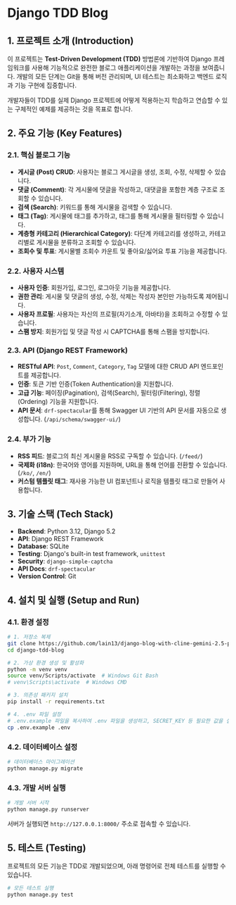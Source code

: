 # Django TDD Blog

## 1. 프로젝트 소개 (Introduction)

이 프로젝트는 **Test-Driven Development (TDD)** 방법론에 기반하여 Django 프레임워크를 사용해 기능적으로 완전한 블로그 애플리케이션을 개발하는 과정을 보여줍니다. 개발의 모든 단계는 Git을 통해 버전 관리되며, UI 테스트는 최소화하고 백엔드 로직과 기능 구현에 집중합니다.

개발자들이 TDD를 실제 Django 프로젝트에 어떻게 적용하는지 학습하고 연습할 수 있는 구체적인 예제를 제공하는 것을 목표로 합니다.

## 2. 주요 기능 (Key Features)

### 2.1. 핵심 블로그 기능
- **게시글 (Post) CRUD**: 사용자는 블로그 게시글을 생성, 조회, 수정, 삭제할 수 있습니다.
- **댓글 (Comment)**: 각 게시물에 댓글을 작성하고, 대댓글을 포함한 계층 구조로 조회할 수 있습니다.
- **검색 (Search)**: 키워드를 통해 게시물을 검색할 수 있습니다.
- **태그 (Tag)**: 게시물에 태그를 추가하고, 태그를 통해 게시물을 필터링할 수 있습니다.
- **계층형 카테고리 (Hierarchical Category)**: 다단계 카테고리를 생성하고, 카테고리별로 게시물을 분류하고 조회할 수 있습니다.
- **조회수 및 투표**: 게시물별 조회수 카운트 및 좋아요/싫어요 투표 기능을 제공합니다.

### 2.2. 사용자 시스템
- **사용자 인증**: 회원가입, 로그인, 로그아웃 기능을 제공합니다.
- **권한 관리**: 게시물 및 댓글의 생성, 수정, 삭제는 작성자 본인만 가능하도록 제어됩니다.
- **사용자 프로필**: 사용자는 자신의 프로필(자기소개, 아바타)을 조회하고 수정할 수 있습니다.
- **스팸 방지**: 회원가입 및 댓글 작성 시 CAPTCHA를 통해 스팸을 방지합니다.

### 2.3. API (Django REST Framework)
- **RESTful API**: `Post`, `Comment`, `Category`, `Tag` 모델에 대한 CRUD API 엔드포인트를 제공합니다.
- **인증**: 토큰 기반 인증(Token Authentication)을 지원합니다.
- **고급 기능**: 페이징(Pagination), 검색(Search), 필터링(Filtering), 정렬(Ordering) 기능을 지원합니다.
- **API 문서**: `drf-spectacular`를 통해 Swagger UI 기반의 API 문서를 자동으로 생성합니다. (`/api/schema/swagger-ui/`)

### 2.4. 부가 기능
- **RSS 피드**: 블로그의 최신 게시물을 RSS로 구독할 수 있습니다. (`/feed/`)
- **국제화 (i18n)**: 한국어와 영어를 지원하며, URL을 통해 언어를 전환할 수 있습니다. (`/ko/`, `/en/`)
- **커스텀 템플릿 태그**: 재사용 가능한 UI 컴포넌트나 로직을 템플릿 태그로 만들어 사용합니다.

## 3. 기술 스택 (Tech Stack)

- **Backend**: Python 3.12, Django 5.2
- **API**: Django REST Framework
- **Database**: SQLite
- **Testing**: Django's built-in test framework, `unittest`
- **Security**: `django-simple-captcha`
- **API Docs**: `drf-spectacular`
- **Version Control**: Git

## 4. 설치 및 실행 (Setup and Run)

### 4.1. 환경 설정
```bash
# 1. 저장소 복제
git clone https://github.com/lain13/django-blog-with-cline-gemini-2.5-pro.git
cd django-tdd-blog

# 2. 가상 환경 생성 및 활성화
python -m venv venv
source venv/Scripts/activate  # Windows Git Bash
# venv\Scripts\activate  # Windows CMD

# 3. 의존성 패키지 설치
pip install -r requirements.txt

# 4. .env 파일 설정
# .env.example 파일을 복사하여 .env 파일을 생성하고, SECRET_KEY 등 필요한 값을 설정합니다.
cp .env.example .env
```

### 4.2. 데이터베이스 설정
```bash
# 데이터베이스 마이그레이션
python manage.py migrate
```

### 4.3. 개발 서버 실행
```bash
# 개발 서버 시작
python manage.py runserver
```
서버가 실행되면 `http://127.0.0.1:8000/` 주소로 접속할 수 있습니다.

## 5. 테스트 (Testing)

프로젝트의 모든 기능은 TDD로 개발되었으며, 아래 명령어로 전체 테스트를 실행할 수 있습니다.

```bash
# 모든 테스트 실행
python manage.py test
